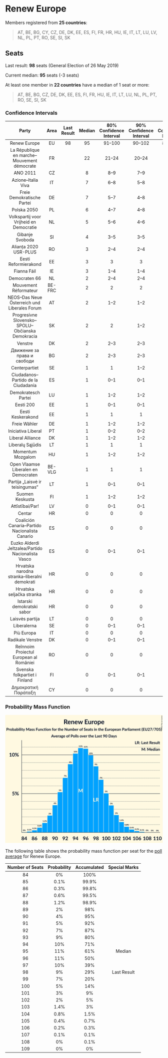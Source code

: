 # Renew Europe

Members registered from **25 countries**:

> AT, BE, BG, CY, CZ, DE, DK, EE, ES, FI, FR, HR, HU, IE, IT, LT, LU, LV, NL, PL, PT, RO, SE, SI, SK

## Seats

Last result: **98** seats (General Election of 26 May 2019)

Current median: **95** seats (-3 seats)

At least one member in **22 countries** have a median of 1 seat or more:

> AT, BE, BG, CZ, DE, DK, EE, ES, FI, FR, HU, IE, IT, LT, LU, NL, PL, PT, RO, SE, SI, SK

### Confidence Intervals

| Party | Area | Last Result | Median | 80% Confidence Interval | 90% Confidence Interval | 95% Confidence Interval | 99% Confidence Interval |
|:-----:|:----:|:-----------:|:------:|:-----------------------:|:-----------------------:|:-----------------------:|:-----------------------:|
| Renew Europe | EU | 98 | 95 | 91–100 | 90–102 | 89–103 | 87–105 |
| La République en marche–Mouvement démocrate | FR | | 22 | 21–24 | 20–24 | 20–24 | 20–25 |
| ANO 2011 | CZ | | 8 | 8–9 | 7–9 | 7–9 | 7–10 |
| Azione–Italia Viva | IT | | 7 | 6–8 | 5–8 | 5–8 | 5–9 |
| Freie Demokratische Partei | DE | | 7 | 5–7 | 4–8 | 4–8 | 4–9 |
| Polska 2050 | PL | | 6 | 4–7 | 4–8 | 4–8 | 3–9 |
| Volkspartij voor Vrijheid en Democratie | NL | | 5 | 5–6 | 4–6 | 4–7 | 4–8 |
| Gibanje Svoboda | SI | | 4 | 3–5 | 3–5 | 3–5 | 3–5 |
| Alianța 2020 USR-PLUS | RO | | 3 | 2–4 | 2–4 | 2–4 | 2–4 |
| Eesti Reformierakond | EE | | 3 | 3 | 3 | 2–3 | 2–4 |
| Fianna Fáil | IE | | 3 | 1–4 | 1–4 | 1–4 | 1–4 |
| Democraten 66 | NL | | 2 | 2–4 | 2–4 | 2–4 | 2–5 |
| Mouvement Réformateur | BE-FRC | | 2 | 2 | 2 | 2 | 1–2 |
| NEOS–Das Neue Österreich und Liberales Forum | AT | | 2 | 1–2 | 1–2 | 1–3 | 1–3 |
| Progresívne Slovensko–SPOLU–Občianska Demokracia | SK | | 2 | 2 | 1–2 | 1–2 | 1–3 |
| Venstre | DK | | 2 | 2–3 | 2–3 | 2–3 | 2–3 |
| Движение за права и свободи | BG | | 2 | 2–3 | 2–3 | 1–3 | 1–3 |
| Centerpartiet | SE | | 1 | 1 | 1–2 | 1–2 | 1–2 |
| Ciudadanos–Partido de la Ciudadanía | ES | | 1 | 0–1 | 0–1 | 0–2 | 0–2 |
| Demokratesch Partei | LU | | 1 | 1–2 | 1–2 | 1–2 | 1–2 |
| Eesti 200 | EE | | 1 | 0–1 | 0–1 | 0–1 | 0–1 |
| Eesti Keskerakond | EE | | 1 | 1 | 1 | 0–1 | 0–1 |
| Freie Wähler | DE | | 1 | 1–2 | 1–2 | 0–2 | 0–3 |
| Iniciativa Liberal | PT | | 1 | 0–2 | 0–2 | 0–2 | 0–2 |
| Liberal Alliance | DK | | 1 | 1–2 | 1–2 | 1–2 | 1–2 |
| Liberalų Sąjūdis | LT | | 1 | 1 | 1 | 1 | 1 |
| Momentum Mozgalom | HU | | 1 | 1–2 | 1–2 | 1–2 | 1–2 |
| Open Vlaamse Liberalen en Democraten | BE-VLG | | 1 | 1 | 1 | 1 | 1 |
| Partija „Laisvė ir teisingumas“ | LT | | 1 | 0–1 | 0–1 | 0–1 | 0–2 |
| Suomen Keskusta | FI | | 1 | 1–2 | 1–2 | 1–2 | 1–2 |
| Attīstībai/Par! | LV | | 0 | 0–1 | 0–1 | 0–1 | 0–1 |
| Centar | HR | | 0 | 0 | 0 | 0 | 0 |
| Coalición Canaria–Partido Nacionalista Canario | ES | | 0 | 0 | 0 | 0 | 0 |
| Euzko Alderdi Jeltzalea/Partido Nacionalista Vasco | ES | | 0 | 0–1 | 0–1 | 0–1 | 0–1 |
| Hrvatska narodna stranka–liberalni demokrati | HR | | 0 | 0 | 0 | 0 | 0 |
| Hrvatska seljačka stranka | HR | | 0 | 0 | 0 | 0 | 0 |
| Istarski demokratski sabor | HR | | 0 | 0 | 0 | 0 | 0 |
| Laisvės partija | LT | | 0 | 0 | 0 | 0–1 | 0–1 |
| Liberalerna | SE | | 0 | 0–1 | 0–1 | 0–1 | 0–1 |
| Più Europa | IT | | 0 | 0 | 0 | 0 | 0–4 |
| Radikale Venstre | DK | | 0 | 0–1 | 0–1 | 0–1 | 0–1 |
| Reînnoim Proiectul European al României | RO | | 0 | 0 | 0 | 0 | 0 |
| Svenska folkpartiet i Finland | FI | | 0 | 0–1 | 0–1 | 0–1 | 0–1 |
| Δημοκρατική Παράταξη | CY | | 0 | 0 | 0 | 0 | 0 |

### Probability Mass Function

![Graph with seats probability mass function not yet produced](average-2022-12-31-seats-pmf-reneweurope.png "Seats Probability Mass Function")

The following table shows the probability mass function per seat for the [poll average](average-2022-12-31.html) for Renew Europe.

| Number of Seats | Probability | Accumulated | Special Marks |
|:---------------:|:-----------:|:-----------:|:-------------:|
| 84 | 0% | 100% |  |
| 85 | 0.1% | 99.9% |  |
| 86 | 0.3% | 99.8% |  |
| 87 | 0.6% | 99.5% |  |
| 88 | 1.2% | 98.9% |  |
| 89 | 2% | 98% |  |
| 90 | 4% | 95% |  |
| 91 | 5% | 92% |  |
| 92 | 7% | 87% |  |
| 93 | 9% | 80% |  |
| 94 | 10% | 71% |  |
| 95 | 11% | 61% | Median |
| 96 | 11% | 50% |  |
| 97 | 10% | 39% |  |
| 98 | 9% | 29% | Last Result |
| 99 | 7% | 20% |  |
| 100 | 5% | 14% |  |
| 101 | 3% | 9% |  |
| 102 | 2% | 5% |  |
| 103 | 1.4% | 3% |  |
| 104 | 0.8% | 1.5% |  |
| 105 | 0.4% | 0.7% |  |
| 106 | 0.2% | 0.3% |  |
| 107 | 0.1% | 0.1% |  |
| 108 | 0% | 0.1% |  |
| 109 | 0% | 0% |  |


